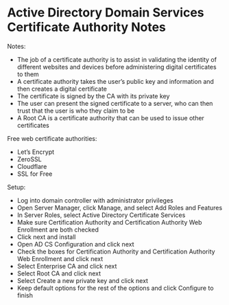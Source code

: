 # Active Directory Domain Services Certificate Authority Notes

Notes:
- The job of a certificate authority is to assist in validating the identity of different websites and devices before administering digital certificates to them
- A certificate authority takes the user’s public key and information and then creates a digital certificate
- The certificate is signed by the CA with its private key
- The user can present the signed certificate to a server, who can then trust that the user is who they claim to be
- A Root CA is a certificate authority that can be used to issue other certificates

Free web certificate authorities:
- Let’s Encrypt
- ZeroSSL
- Cloudflare
- SSL for Free

Setup:
- Log into domain controller with administrator privileges
- Open Server Manager, click Manage, and select Add Roles and Features
- In Server Roles, select Active Directory Certificate Services
- Make sure Certification Authority and Certification Authority Web Enrollment are both checked
- Click next and install
- Open AD CS Configuration and click next
- Check the boxes for Certification Authority and Certification Authority Web Enrollment and click next
- Select Enterprise CA and click next
- Select Root CA and click next
- Select Create a new private key and click next
- Keep default options for the rest of the options and click Configure to finish
